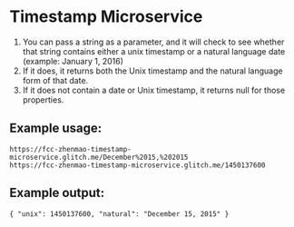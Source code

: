 # Timestamp Microservice

1. You can pass a string as a parameter, and it will check to see whether that string contains either a unix timestamp or a natural language date (example: January 1, 2016)
2. If it does, it returns both the Unix timestamp and the natural language form of that date.
3. If it does not contain a date or Unix timestamp, it returns null for those properties.

## Example usage:
`https://fcc-zhenmao-timestamp-microservice.glitch.me/December%2015,%202015`  
`https://fcc-zhenmao-timestamp-microservice.glitch.me/1450137600`

## Example output:
`{ "unix": 1450137600, "natural": "December 15, 2015" }`